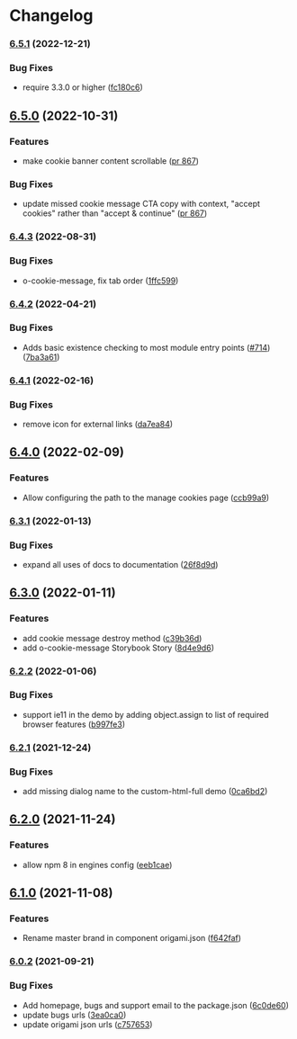 # Changelog
### [6.5.1](https://www.github.com/Financial-Times/origami/compare/o-cookie-message-v6.5.0...o-cookie-message-v6.5.1) (2022-12-21)


### Bug Fixes

* require 3.3.0 or higher ([fc180c6](https://www.github.com/Financial-Times/origami/commit/fc180c619755daa1b7bfe65509f354cf0de113bf))

## [6.5.0](https://www.github.com/Financial-Times/origami/compare/o-cookie-message-v6.4.3...o-cookie-message-v6.5.0) (2022-10-31)


### Features

* make cookie banner content scrollable ([pr 867](https://github.com/Financial-Times/origami/pull/867))

### Bug Fixes

* update missed cookie message CTA copy with context, "accept cookies" rather than "accept & continue"  ([pr 867](https://github.com/Financial-Times/origami/pull/867))

### [6.4.3](https://www.github.com/Financial-Times/origami/compare/o-cookie-message-v6.4.2...o-cookie-message-v6.4.3) (2022-08-31)


### Bug Fixes

* o-cookie-message, fix tab order ([1ffc599](https://www.github.com/Financial-Times/origami/commit/1ffc5998e67f53a139324e101d4394bcf86c0ae8))

### [6.4.2](https://www.github.com/Financial-Times/origami/compare/o-cookie-message-v6.4.1...o-cookie-message-v6.4.2) (2022-04-21)


### Bug Fixes

* Adds basic existence checking to most module entry points ([#714](https://www.github.com/Financial-Times/origami/issues/714)) ([7ba3a61](https://www.github.com/Financial-Times/origami/commit/7ba3a61d0de2a32d3a27a225fd4258b3820c7bda))

### [6.4.1](https://www.github.com/Financial-Times/origami/compare/o-cookie-message-v6.4.0...o-cookie-message-v6.4.1) (2022-02-16)


### Bug Fixes

* remove icon for external links ([da7ea84](https://www.github.com/Financial-Times/origami/commit/da7ea8441f16db163e4459183d263cefea40e6b6))

## [6.4.0](https://www.github.com/Financial-Times/origami/compare/o-cookie-message-v6.3.1...o-cookie-message-v6.4.0) (2022-02-09)


### Features

* Allow configuring the path to the manage cookies page ([ccb99a9](https://www.github.com/Financial-Times/origami/commit/ccb99a9a377fd05f07f923daaa139b9899065544))

### [6.3.1](https://www.github.com/Financial-Times/origami/compare/o-cookie-message-v6.3.0...o-cookie-message-v6.3.1) (2022-01-13)


### Bug Fixes

* expand all uses of docs to documentation ([26f8d9d](https://www.github.com/Financial-Times/origami/commit/26f8d9d8cbbe3e78902d8c3951b37e08150a77bd))

## [6.3.0](https://www.github.com/Financial-Times/origami/compare/o-cookie-message-v6.2.2...o-cookie-message-v6.3.0) (2022-01-11)


### Features

* add cookie message destroy method ([c39b36d](https://www.github.com/Financial-Times/origami/commit/c39b36d1f99031e151b413904ebd90146e22a47f))
* add o-cookie-message Storybook Story ([8d4e9d6](https://www.github.com/Financial-Times/origami/commit/8d4e9d6837bd15508258e7f2f1bfbc3e50bb8840))

### [6.2.2](https://www.github.com/Financial-Times/origami/compare/o-cookie-message-v6.2.1...o-cookie-message-v6.2.2) (2022-01-06)


### Bug Fixes

* support ie11 in the demo by adding object.assign to list of required browser features ([b997fe3](https://www.github.com/Financial-Times/origami/commit/b997fe378aaa512aa21579cce33390f4d407ee39))

### [6.2.1](https://www.github.com/Financial-Times/origami/compare/o-cookie-message-v6.2.0...o-cookie-message-v6.2.1) (2021-12-24)


### Bug Fixes

* add missing dialog name to the custom-html-full demo ([0ca6bd2](https://www.github.com/Financial-Times/origami/commit/0ca6bd21ab5b8fd1d341c77c2b8cb841253a4ce1))

## [6.2.0](https://www.github.com/Financial-Times/origami/compare/o-cookie-message-v6.1.0...o-cookie-message-v6.2.0) (2021-11-24)


### Features

* allow npm 8 in engines config ([eeb1cae](https://www.github.com/Financial-Times/origami/commit/eeb1cae6e7f0379e647f2b41240b1f294997d528))

## [6.1.0](https://www.github.com/Financial-Times/origami/compare/o-cookie-message-v6.0.2...o-cookie-message-v6.1.0) (2021-11-08)


### Features

* Rename master brand in component origami.json ([f642faf](https://www.github.com/Financial-Times/origami/commit/f642faf0574d84ea8185b56e6090c8015def27e6))

### [6.0.2](https://www.github.com/Financial-Times/origami/compare/o-cookie-message-v6.0.1...o-cookie-message-v6.0.2) (2021-09-21)


### Bug Fixes

* Add homepage, bugs and support email to the package.json ([6c0de60](https://www.github.com/Financial-Times/origami/commit/6c0de60ebd6e64c4dd16d000fcc6b79412ce30f4))
* update bugs urls ([3ea0ca0](https://www.github.com/Financial-Times/origami/commit/3ea0ca03bcb6e55142a77387ad0fff5ddf056d44))
* update origami json urls ([c757653](https://www.github.com/Financial-Times/origami/commit/c7576532b5a14f0462d5346dfb63238be025602e))
